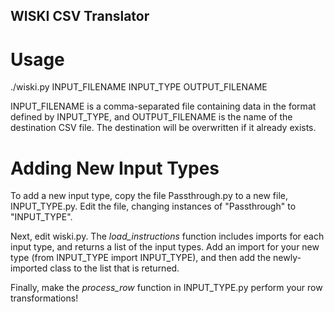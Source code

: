 WISKI CSV Translator
--------------------

Usage
=====

./wiski.py INPUT\_FILENAME INPUT\_TYPE OUTPUT\_FILENAME

INPUT\_FILENAME is a comma-separated file containing data in the
format defined by INPUT\_TYPE, and OUTPUT\_FILENAME is the name
of the destination CSV file. The destination will be overwritten
if it already exists.

Adding New Input Types
======================

To add a new input type, copy the file Passthrough.py to a new
file, INPUT\_TYPE.py. Edit the file, changing instances of 
"Passthrough" to "INPUT\_TYPE".

Next, edit wiski.py. The *load\_instructions* function includes
imports for each input type, and returns a list of the input types.
Add an import for your new type (from INPUT\_TYPE import INPUT\_TYPE),
and then add the newly-imported class to the list that is returned.

Finally, make the *process\_row* function in INPUT\_TYPE.py perform
your row transformations!
